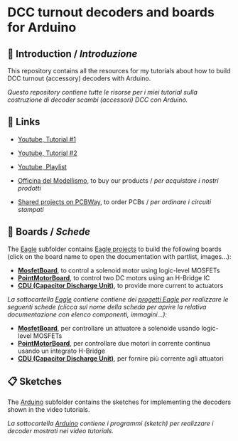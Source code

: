 
# DCC turnout decoders and boards for Arduino

## :mega: Introduction / *Introduzione*
This repository contains all the resources for my tutorials about how to build DCC turnout (accessory) decoders with Arduino.

*Questo repository contiene tutte le risorse per i miei tutorial sulla costruzione di decoder scambi (accessori) DCC con Arduino.*

## :link: Links

 - [Youtube, Tutorial #1](https://youtu.be/FdMyOsOrDqg)
 - [Youtube, Tutorial #2](https://youtu.be/kijxEFWHnvc)
 - [Youtube, Playlist](https://youtube.com/playlist?list=PL45uNmSXju7mn3bMtVVPlFQmpD3mUI5mi)
 
 - [Officina del Modellismo](https://www.officinamodellismo.com/), to buy our products / *per acquistare i nostri prodotti*
 - [Shared projects on PCBWay](https://www.pcbway.com/project/member/?bmbno=20B30179-F6D7-49), to order PCBs / *per ordinare i circuiti stampati*

## :barber: Boards / *Schede*
The [Eagle](https://github.com/lucadentella/arduino-dcc-turnout-decoders/tree/main/Eagle) subfolder contains [Eagle projects](https://www.autodesk.com/products/eagle/overview) to build the following boards (click on the board name to open the documentation with partlist, images...):

 - **[MosfetBoard](https://github.com/lucadentella/arduino-dcc-turnout-decoders/blob/main/Documentation/MosfetBoard.md)**, to control a solenoid motor using logic-level MOSFETs
 - **[PointMotorBoard](https://github.com/lucadentella/arduino-dcc-turnout-decoders/blob/main/Documentation/PointMotorBoard.md)**, to control two DC motors using an H-Bridge IC
 - **[CDU (Capacitor Discharge Unit)](https://github.com/lucadentella/arduino-dcc-turnout-decoders/blob/main/Documentation/CDU.md)**, to provide more current to actuators 

*La sottocartella [Eagle](https://github.com/lucadentella/arduino-dcc-turnout-decoders/tree/main/Eagle) contiene contiene dei [progetti Eagle](https://www.autodesk.com/products/eagle/overview) per realizzare le seguenti schede (clicca sul nome della scheda per aprire la relativa documentazione con elenco componenti, immagini...):*

 - **[MosfetBoard](https://github.com/lucadentella/arduino-dcc-turnout-decoders/blob/main/Documentation/MosfetBoard.md)**, per controllare un attuatore a solenoide usando logic-level MOSFETs
 - **[PointMotorBoard](https://github.com/lucadentella/arduino-dcc-turnout-decoders/blob/main/Documentation/PointMotorBoard.md)**, per controllare due motori in corrente continua usando un integrato H-Bridge
 - **[CDU (Capacitor Discharge Unit)](https://github.com/lucadentella/arduino-dcc-turnout-decoders/blob/main/Documentation/CDU.md)**, per fornire più corrente agli attuatori
 
## :clipboard: Sketches
The [Arduino](https://github.com/lucadentella/arduino-dcc-turnout-decoders/tree/main/Arduino) subfolder contains the sketches for implementing the decoders shown in the video tutorials.

*La sottocartella [Arduino](https://github.com/lucadentella/arduino-dcc-turnout-decoders/tree/main/Arduino) contiene i programmi (sketch) per realizzare i decoder mostrati nei video tutorials.*
